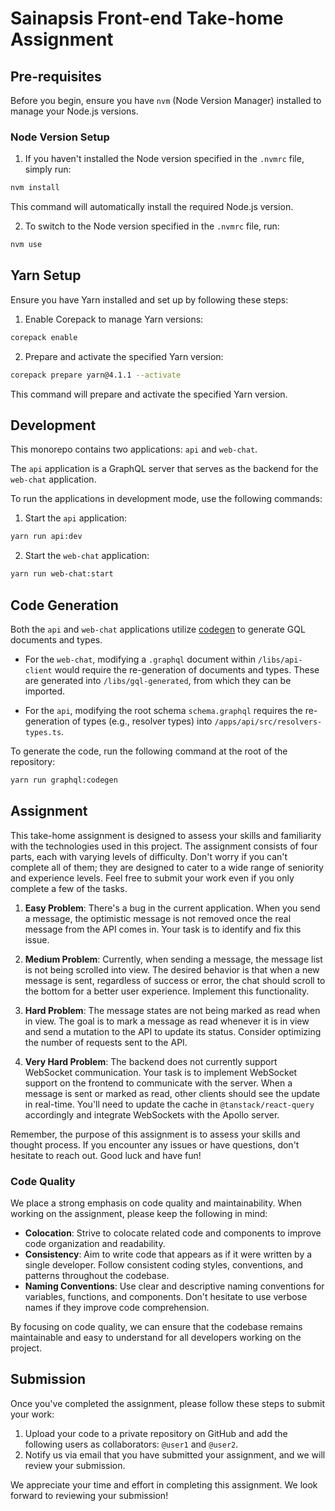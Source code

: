 # Sainapsis Front-end Take-home Assignment

## Pre-requisites

Before you begin, ensure you have `nvm` (Node Version Manager) installed to manage your Node.js versions.

### Node Version Setup

1. If you haven't installed the Node version specified in the `.nvmrc` file, simply run:

```bash
nvm install
```

This command will automatically install the required Node.js version.

2. To switch to the Node version specified in the `.nvmrc` file, run:

```bash
nvm use
```

## Yarn Setup

Ensure you have Yarn installed and set up by following these steps:

1. Enable Corepack to manage Yarn versions:

```bash
corepack enable
```

2. Prepare and activate the specified Yarn version:

```bash
corepack prepare yarn@4.1.1 --activate
```

This command will prepare and activate the specified Yarn version.

## Development

This monorepo contains two applications: `api` and `web-chat`.

The `api` application is a GraphQL server that serves as the backend for the `web-chat` application.

To run the applications in development mode, use the following commands:

1. Start the `api` application:

```bash
yarn run api:dev
```

2. Start the `web-chat` application:

```bash
yarn run web-chat:start
```


## Code Generation

Both the `api` and `web-chat` applications utilize [codegen](https://the-guild.dev/graphql/codegen) to generate GQL documents and types.

- For the `web-chat`, modifying a `.graphql` document within `/libs/api-client` would require the re-generation of documents and types. These are generated into `/libs/gql-generated`, from which they can be imported.

- For the `api`, modifying the root schema `schema.graphql` requires the re-generation of types (e.g., resolver types) into `/apps/api/src/resolvers-types.ts`.

To generate the code, run the following command at the root of the repository:

```bash
yarn run graphql:codegen
```

## Assignment

This take-home assignment is designed to assess your skills and familiarity with the technologies used in this project. The assignment consists of four parts, each with varying levels of difficulty. Don't worry if you can't complete all of them; they are designed to cater to a wide range of seniority and experience levels. Feel free to submit your work even if you only complete a few of the tasks.

1. **Easy Problem**: There's a bug in the current application. When you send a message, the optimistic message is not removed once the real message from the API comes in. Your task is to identify and fix this issue.

2. **Medium Problem**: Currently, when sending a message, the message list is not being scrolled into view. The desired behavior is that when a new message is sent, regardless of success or error, the chat should scroll to the bottom for a better user experience. Implement this functionality.

3. **Hard Problem**: The message states are not being marked as read when in view. The goal is to mark a message as read whenever it is in view and send a mutation to the API to update its status. Consider optimizing the number of requests sent to the API.

4. **Very Hard Problem**: The backend does not currently support WebSocket communication. Your task is to implement WebSocket support on the frontend to communicate with the server. When a message is sent or marked as read, other clients should see the update in real-time. You'll need to update the cache in `@tanstack/react-query` accordingly and integrate WebSockets with the Apollo server.

Remember, the purpose of this assignment is to assess your skills and thought process. If you encounter any issues or have questions, don't hesitate to reach out. Good luck and have fun!

### Code Quality

We place a strong emphasis on code quality and maintainability. When working on the assignment, please keep the following in mind:

- **Colocation**: Strive to colocate related code and components to improve code organization and readability.
- **Consistency**: Aim to write code that appears as if it were written by a single developer. Follow consistent coding styles, conventions, and patterns throughout the codebase.
- **Naming Conventions**: Use clear and descriptive naming conventions for variables, functions, and components. Don't hesitate to use verbose names if they improve code comprehension.

By focusing on code quality, we can ensure that the codebase remains maintainable and easy to understand for all developers working on the project.

## Submission

Once you've completed the assignment, please follow these steps to submit your work:

1. Upload your code to a private repository on GitHub and add the following users as collaborators: `@user1` and `@user2`.
2. Notify us via email that you have submitted your assignment, and we will review your submission.

We appreciate your time and effort in completing this assignment. We look forward to reviewing your submission!

